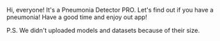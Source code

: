 
Hi, everyone! It's a Pneumonia Detector PRO. Let's find out if you have a pneumonia! Have a good time and enjoy out app!

P.S. We didn't uploaded models and datasets because of their size.
